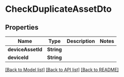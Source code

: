 # CheckDuplicateAssetDto

## Properties
Name | Type | Description | Notes
------------ | ------------- | ------------- | -------------
**deviceAssetId** | **String** |  | 
**deviceId** | **String** |  | 

[[Back to Model list]](../README.md#documentation-for-models) [[Back to API list]](../README.md#documentation-for-api-endpoints) [[Back to README]](../README.md)


